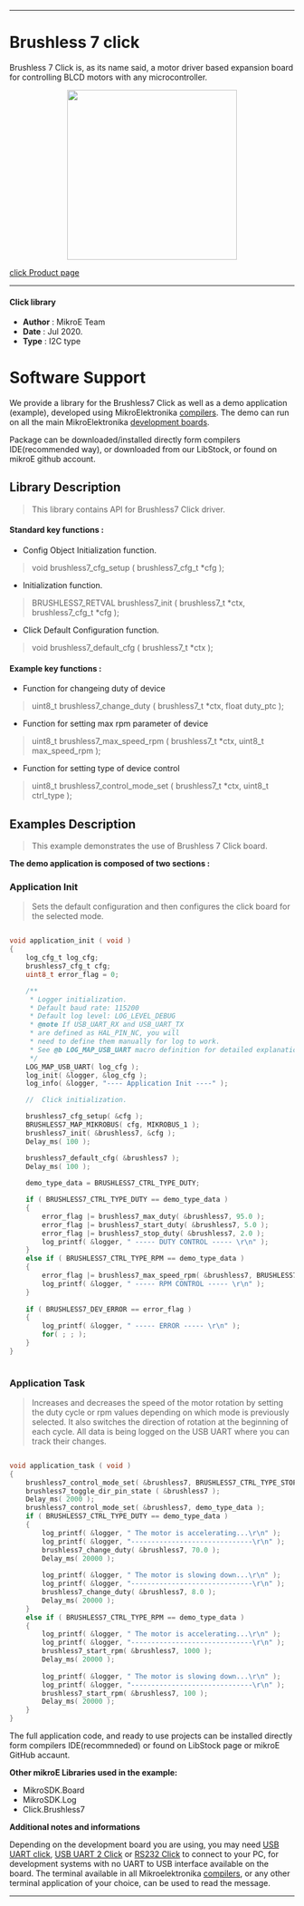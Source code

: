 
---
# Brushless 7 click

Brushless 7 Click is, as its name said, a motor driver based expansion board for controlling BLCD motors with any microcontroller.

<p align="center">
  <img src="https://download.mikroe.com/images/click_for_ide/brushless7_click.png" height=300px>
</p>


[click Product page](https://www.mikroe.com/brushless-7-click)

---


#### Click library 

- **Author**        : MikroE Team
- **Date**          : Jul 2020.
- **Type**          : I2C type


# Software Support

We provide a library for the Brushless7 Click 
as well as a demo application (example), developed using MikroElektronika 
[compilers](https://shop.mikroe.com/compilers). 
The demo can run on all the main MikroElektronika [development boards](https://shop.mikroe.com/development-boards).

Package can be downloaded/installed directly form compilers IDE(recommended way), or downloaded from our LibStock, or found on mikroE github account. 

## Library Description

> This library contains API for Brushless7 Click driver.

#### Standard key functions :

- Config Object Initialization function.
> void brushless7_cfg_setup ( brushless7_cfg_t *cfg ); 
 
- Initialization function.
> BRUSHLESS7_RETVAL brushless7_init ( brushless7_t *ctx, brushless7_cfg_t *cfg );

- Click Default Configuration function.
> void brushless7_default_cfg ( brushless7_t *ctx );


#### Example key functions :

- Function for changeing duty of device
> uint8_t brushless7_change_duty ( brushless7_t *ctx, float duty_ptc );
 
- Function for setting max rpm parameter of device
> uint8_t brushless7_max_speed_rpm ( brushless7_t *ctx, uint8_t max_speed_rpm );

- Function for setting type of device control
> uint8_t brushless7_control_mode_set ( brushless7_t *ctx, uint8_t ctrl_type );

## Examples Description

> This example demonstrates the use of Brushless 7 Click board.

**The demo application is composed of two sections :**

### Application Init 

> Sets the default configuration and then configures the click board for the selected mode. 

```c

void application_init ( void )
{
    log_cfg_t log_cfg;
    brushless7_cfg_t cfg;
    uint8_t error_flag = 0;

    /** 
     * Logger initialization.
     * Default baud rate: 115200
     * Default log level: LOG_LEVEL_DEBUG
     * @note If USB_UART_RX and USB_UART_TX 
     * are defined as HAL_PIN_NC, you will 
     * need to define them manually for log to work. 
     * See @b LOG_MAP_USB_UART macro definition for detailed explanation.
     */
    LOG_MAP_USB_UART( log_cfg );
    log_init( &logger, &log_cfg );
    log_info( &logger, "---- Application Init ----" );

    //  Click initialization.

    brushless7_cfg_setup( &cfg );
    BRUSHLESS7_MAP_MIKROBUS( cfg, MIKROBUS_1 );
    brushless7_init( &brushless7, &cfg );
    Delay_ms( 100 );

    brushless7_default_cfg( &brushless7 );
    Delay_ms( 100 );
    
    demo_type_data = BRUSHLESS7_CTRL_TYPE_DUTY;

    if ( BRUSHLESS7_CTRL_TYPE_DUTY == demo_type_data )
    {
        error_flag |= brushless7_max_duty( &brushless7, 95.0 );
        error_flag |= brushless7_start_duty( &brushless7, 5.0 );
        error_flag |= brushless7_stop_duty( &brushless7, 2.0 );
        log_printf( &logger, " ----- DUTY CONTROL ----- \r\n" );
    }
    else if ( BRUSHLESS7_CTRL_TYPE_RPM == demo_type_data )
    {
        error_flag |= brushless7_max_speed_rpm( &brushless7, BRUSHLESS7_MAX_SPEED_4096 );
        log_printf( &logger, " ----- RPM CONTROL ----- \r\n" );
    }
    
    if ( BRUSHLESS7_DEV_ERROR == error_flag )
    {
        log_printf( &logger, " ----- ERROR ----- \r\n" );
        for( ; ; );
    }
}
  
```

### Application Task

> Increases and decreases the speed of the motor rotation by setting the duty cycle or 
> rpm values depending on which mode is previously selected. 
> It also switches the direction of rotation at the beginning of each cycle. 
> All data is being logged on the USB UART where you can track their changes.

```c

void application_task ( void )
{
    brushless7_control_mode_set( &brushless7, BRUSHLESS7_CTRL_TYPE_STOP );
    brushless7_toggle_dir_pin_state ( &brushless7 );
    Delay_ms( 2000 );
    brushless7_control_mode_set( &brushless7, demo_type_data );
    if ( BRUSHLESS7_CTRL_TYPE_DUTY == demo_type_data )
    {
        log_printf( &logger, " The motor is accelerating...\r\n" );
        log_printf( &logger, "------------------------------\r\n" );
        brushless7_change_duty( &brushless7, 70.0 );
        Delay_ms( 20000 );
        
        log_printf( &logger, " The motor is slowing down...\r\n" );
        log_printf( &logger, "------------------------------\r\n" );
        brushless7_change_duty( &brushless7, 8.0 );
        Delay_ms( 20000 );
    }
    else if ( BRUSHLESS7_CTRL_TYPE_RPM == demo_type_data )
    {
        log_printf( &logger, " The motor is accelerating...\r\n" );
        log_printf( &logger, "------------------------------\r\n" );
        brushless7_start_rpm( &brushless7, 1000 );
        Delay_ms( 20000 );
       
        log_printf( &logger, " The motor is slowing down...\r\n" );
        log_printf( &logger, "------------------------------\r\n" );
        brushless7_start_rpm( &brushless7, 100 );
        Delay_ms( 20000 );
    }
}

```


The full application code, and ready to use projects can be  installed directly form compilers IDE(recommneded) or found on LibStock page or mikroE GitHub accaunt.

**Other mikroE Libraries used in the example:** 

- MikroSDK.Board
- MikroSDK.Log
- Click.Brushless7

**Additional notes and informations**

Depending on the development board you are using, you may need 
[USB UART click](https://shop.mikroe.com/usb-uart-click), 
[USB UART 2 Click](https://shop.mikroe.com/usb-uart-2-click) or 
[RS232 Click](https://shop.mikroe.com/rs232-click) to connect to your PC, for 
development systems with no UART to USB interface available on the board. The 
terminal available in all Mikroelektronika 
[compilers](https://shop.mikroe.com/compilers), or any other terminal application 
of your choice, can be used to read the message.



---
